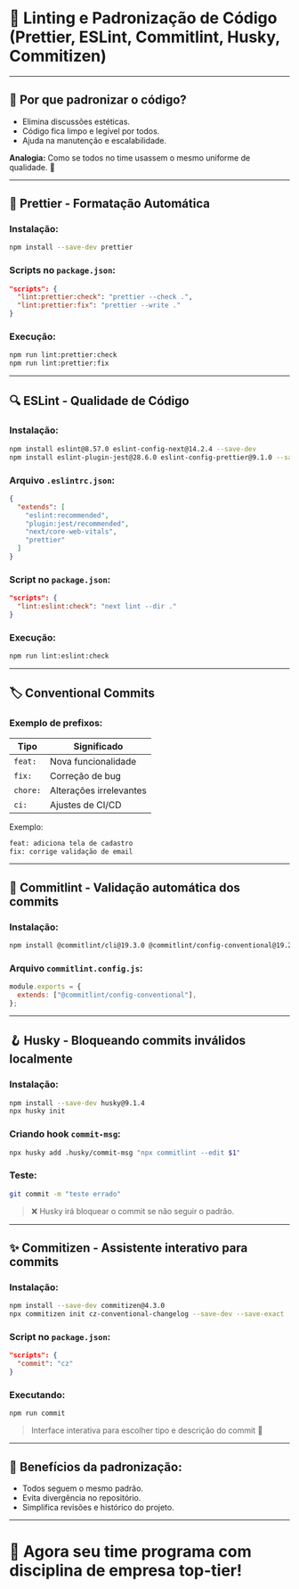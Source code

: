 # 🎯 Linting e Padronização de Código (Prettier, ESLint, Commitlint, Husky, Commitizen)

---

## 📖 Por que padronizar o código?

- Elimina discussões estéticas.
- Código fica limpo e legível por todos.
- Ajuda na manutenção e escalabilidade.

**Analogia:** Como se todos no time usassem o mesmo uniforme de qualidade. 👕

---

## 🎨 Prettier - Formatação Automática

### Instalação:

```bash
npm install --save-dev prettier
```

### Scripts no `package.json`:

```json
"scripts": {
  "lint:prettier:check": "prettier --check .",
  "lint:prettier:fix": "prettier --write ."
}
```

### Execução:

```bash
npm run lint:prettier:check
npm run lint:prettier:fix
```

---

## 🔍 ESLint - Qualidade de Código

### Instalação:

```bash
npm install eslint@8.57.0 eslint-config-next@14.2.4 --save-dev
npm install eslint-plugin-jest@28.6.0 eslint-config-prettier@9.1.0 --save-dev
```

### Arquivo `.eslintrc.json`:

```json
{
  "extends": [
    "eslint:recommended",
    "plugin:jest/recommended",
    "next/core-web-vitals",
    "prettier"
  ]
}
```

### Script no `package.json`:

```json
"scripts": {
  "lint:eslint:check": "next lint --dir ."
}
```

### Execução:

```bash
npm run lint:eslint:check
```

---

## 🏷️ Conventional Commits

### Exemplo de prefixos:

| Tipo | Significado |
| ---- | ----------- |
| `feat:` | Nova funcionalidade |
| `fix:` | Correção de bug |
| `chore:` | Alterações irrelevantes |
| `ci:` | Ajustes de CI/CD |

Exemplo:

```bash
feat: adiciona tela de cadastro
fix: corrige validação de email
```

---

## 🛑 Commitlint - Validação automática dos commits

### Instalação:

```bash
npm install @commitlint/cli@19.3.0 @commitlint/config-conventional@19.2.2 --save-dev
```

### Arquivo `commitlint.config.js`:

```javascript
module.exports = {
  extends: ["@commitlint/config-conventional"],
};
```

---

## 🪝 Husky - Bloqueando commits inválidos localmente

### Instalação:

```bash
npm install --save-dev husky@9.1.4
npx husky init
```

### Criando hook `commit-msg`:

```bash
npx husky add .husky/commit-msg "npx commitlint --edit $1"
```

### Teste:

```bash
git commit -m "teste errado"
```

> ❌ Husky irá bloquear o commit se não seguir o padrão.

---

## ✨ Commitizen - Assistente interativo para commits

### Instalação:

```bash
npm install --save-dev commitizen@4.3.0
npx commitizen init cz-conventional-changelog --save-dev --save-exact
```

### Script no `package.json`:

```json
"scripts": {
  "commit": "cz"
}
```

### Executando:

```bash
npm run commit
```

> Interface interativa para escolher tipo e descrição do commit 🎯

---

## 🎯 Benefícios da padronização:

- Todos seguem o mesmo padrão.
- Evita divergência no repositório.
- Simplifica revisões e histórico do projeto.

---

# 🚀 Agora seu time programa com disciplina de empresa top-tier!